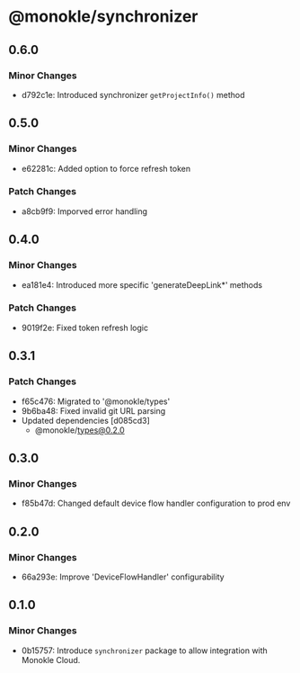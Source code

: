 # @monokle/synchronizer

## 0.6.0

### Minor Changes

- d792c1e: Introduced synchronizer `getProjectInfo()` method

## 0.5.0

### Minor Changes

- e62281c: Added option to force refresh token

### Patch Changes

- a8cb9f9: Imporved error handling

## 0.4.0

### Minor Changes

- ea181e4: Introduced more specific 'generateDeepLink\*' methods

### Patch Changes

- 9019f2e: Fixed token refresh logic

## 0.3.1

### Patch Changes

- f65c476: Migrated to '@monokle/types'
- 9b6ba48: Fixed invalid git URL parsing
- Updated dependencies [d085cd3]
  - @monokle/types@0.2.0

## 0.3.0

### Minor Changes

- f85b47d: Changed default device flow handler configuration to prod env

## 0.2.0

### Minor Changes

- 66a293e: Improve 'DeviceFlowHandler' configurability

## 0.1.0

### Minor Changes

- 0b15757: Introduce `synchronizer` package to allow integration with Monokle Cloud.
